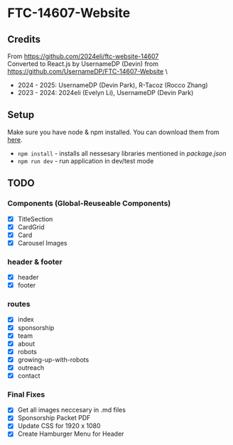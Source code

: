 # FTC-14607-Website

## Credits
From https://github.com/2024eli/ftc-website-14607 \
Converted to React.js by UsernameDP (Devin) from https://github.com/UsernameDP/FTC-14607-Website \
* 2024 - 2025: UsernameDP (Devin Park), R-Tacoz (Rocco Zhang)
* 2023 - 2024: 2024eli (Evelyn Li), UsernameDP (Devin Park)

## Setup

Make sure you have node & npm installed. You can download them from [here](https://nodejs.org/en).

- `npm install` - installs all nessesary libraries mentioned in _package.json_
- `npm run dev` - run application in dev/test mode

## TODO

### Components (Global-Reuseable Components)

- [x] TitleSection
- [x] CardGrid
- [x] Card
- [x] Carousel Images

### header & footer

- [x] header
- [x] footer

### routes

- [x] index
- [x] sponsorship
- [x] team
- [x] about
- [x] robots
- [x] growing-up-with-robots
- [x] outreach
- [x] contact

### Final Fixes

- [x] Get all images neccesary in .md files
- [x] Sponsorship Packet PDF
- [x] Update CSS for 1920 x 1080
- [x] Create Hamburger Menu for Header
